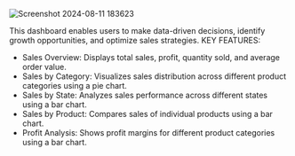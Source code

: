 ![Screenshot 2024-08-11 183623](https://github.com/user-attachments/assets/d3685548-7c80-4438-a42d-1466beb2bcb0)

This dashboard enables users to make data-driven decisions, identify growth opportunities, and optimize sales strategies.
KEY FEATURES:
* Sales Overview: Displays total sales, profit, quantity sold, and average order value.
* Sales by Category: Visualizes sales distribution across different product categories using a pie chart.
* Sales by State: Analyzes sales performance across different states using a bar chart.
* Sales by Product: Compares sales of individual products using a bar chart.
* Profit Analysis: Shows profit margins for different product categories using a bar chart.
